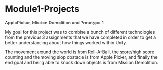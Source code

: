 # Module1-Projects
 ApplePicker, Mission Demolition and Prototype 1
 
 My goal for this project was to combine a bunch of different technologies from the previous 3 assignments that we have completed in order to get a better understanding about how things worked within Unity.
 
 The movement around the world is from Roll-A-Ball, the score/high score counting and the moving slop obstacle is from Apple Picker, and finally the end goal and being able to knock down objects is from Mission Demolition.
